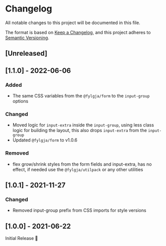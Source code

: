# Changelog
All notable changes to this project will be documented in this file.

The format is based on [Keep a Changelog](https://keepachangelog.com/en/1.0.0/),
and this project adheres to [Semantic Versioning](https://semver.org/spec/v2.0.0.html).

## [Unreleased]

## [1.1.0] - 2022-06-06
### Added
- The same CSS variables from the `@fylgja/form` to the `input-group` options

### Changed
- Moved logic for `input-extra` inside the `input-group`,
  using less class logic for building the layout,
  this also drops `input-extra` from the `input-group`
- Updated `@fylgja/form` to v1.0.6

### Removed
- flex grow/shrink styles from the form fields and input-extra,
  has no effect,
  if needed use the `@fylgja/utilpack` or any other utilities

## [1.0.1] - 2021-11-27
### Changed
- Removed input-group prefix from CSS imports for style versions

## [1.0.0] - 2021-06-22
Initial Release 🎉
